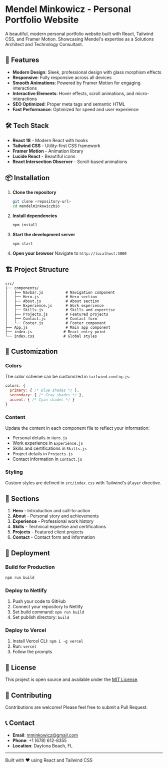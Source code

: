 # Mendel Minkowicz - Personal Portfolio Website

A beautiful, modern personal portfolio website built with React, Tailwind CSS, and Framer Motion. Showcasing Mendel's expertise as a Solutions Architect and Technology Consultant.

## 🚀 Features

- **Modern Design**: Sleek, professional design with glass morphism effects
- **Responsive**: Fully responsive across all devices
- **Smooth Animations**: Powered by Framer Motion for engaging interactions
- **Interactive Elements**: Hover effects, scroll animations, and micro-interactions
- **SEO Optimized**: Proper meta tags and semantic HTML
- **Fast Performance**: Optimized for speed and user experience

## 🛠️ Tech Stack

- **React 18** - Modern React with hooks
- **Tailwind CSS** - Utility-first CSS framework
- **Framer Motion** - Animation library
- **Lucide React** - Beautiful icons
- **React Intersection Observer** - Scroll-based animations

## 📦 Installation

1. **Clone the repository**
   ```bash
   git clone <repository-url>
   cd mendelminkowiczbio
   ```

2. **Install dependencies**
   ```bash
   npm install
   ```

3. **Start the development server**
   ```bash
   npm start
   ```

4. **Open your browser**
   Navigate to `http://localhost:3000`

## 🏗️ Project Structure

```
src/
├── components/
│   ├── Navbar.js          # Navigation component
│   ├── Hero.js            # Hero section
│   ├── About.js           # About section
│   ├── Experience.js      # Work experience
│   ├── Skills.js          # Skills and expertise
│   ├── Projects.js        # Featured projects
│   ├── Contact.js         # Contact form
│   └── Footer.js          # Footer component
├── App.js                 # Main app component
├── index.js              # React entry point
└── index.css             # Global styles
```

## 🎨 Customization

### Colors
The color scheme can be customized in `tailwind.config.js`:
```javascript
colors: {
  primary: { /* Blue shades */ },
  secondary: { /* Gray shades */ },
  accent: { /* Cyan shades */ }
}
```

### Content
Update the content in each component file to reflect your information:
- Personal details in `Hero.js`
- Work experience in `Experience.js`
- Skills and certifications in `Skills.js`
- Project details in `Projects.js`
- Contact information in `Contact.js`

### Styling
Custom styles are defined in `src/index.css` with Tailwind's `@layer` directive.

## 📱 Sections

1. **Hero** - Introduction and call-to-action
2. **About** - Personal story and achievements
3. **Experience** - Professional work history
4. **Skills** - Technical expertise and certifications
5. **Projects** - Featured client projects
6. **Contact** - Contact form and information

## 🚀 Deployment

### Build for Production
```bash
npm run build
```

### Deploy to Netlify
1. Push your code to GitHub
2. Connect your repository to Netlify
3. Set build command: `npm run build`
4. Set publish directory: `build`

### Deploy to Vercel
1. Install Vercel CLI: `npm i -g vercel`
2. Run: `vercel`
3. Follow the prompts

## 📄 License

This project is open source and available under the [MIT License](LICENSE).

## 🤝 Contributing

Contributions are welcome! Please feel free to submit a Pull Request.

## 📞 Contact

- **Email**: mminkowicz@gmail.com
- **Phone**: +1 (678) 612-8355
- **Location**: Daytona Beach, FL

---

Built with ❤️ using React and Tailwind CSS


